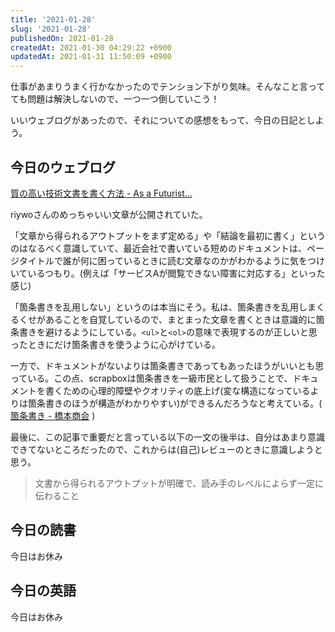 ```yaml
---
title: '2021-01-28'
slug: '2021-01-28'
publishedOn: 2021-01-28
createdAt: 2021-01-30 04:29:22 +0900
updatedAt: 2021-01-31 11:50:09 +0900
---
```

仕事があまりうまく行かなかったのでテンション下がり気味。そんなこと言ってても問題は解決しないので、一つ一つ倒していこう！

いいウェブログがあったので、それについての感想をもって、今日の日記としよう。

## 今日のウェブログ

[質の高い技術文書を書く方法 - As a Futurist...](https://blog.riywo.com/2021/01/how-to-write-high-quality-technical-doc/)

riywoさんのめっちゃいい文章が公開されていた。

「文章から得られるアウトプットをまず定める」や「結論を最初に書く」というのはなるべく意識していて、最近会社で書いている短めのドキュメントは、ページタイトルで誰が何に困っているときに読む文章なのかがわかるように気をつけいているつもり。(例えば「サービスAが閲覧できない障害に対応する」といった感じ)

「箇条書きを乱用しない」というのは本当にそう。私は、箇条書きを乱用しまくるくせがあることを自覚しているので、まとまった文章を書くときは意識的に箇条書きを避けるようにしている。`<ul>`と`<ol>`の意味で表現するのが正しいと思ったときにだけ箇条書きを使うように心がけている。

一方で、ドキュメントがないよりは箇条書きであってもあったほうがいいとも思っている。この点、scrapboxは箇条書きを一級市民として扱うことで、ドキュメントを書くための心理的障壁やクオリティの底上げ(変な構造になっているよりは箇条書きのほうが構造がわかりやすい)ができるんだろうなと考えている。( [箇条書き - 橋本商会](https://scrapbox.io/shokai/%E7%AE%87%E6%9D%A1%E6%9B%B8%E3%81%8D) )

最後に、この記事で重要だと言っている以下の一文の後半は、自分はあまり意識できてないところだったので、これからは(自己)レビューのときに意識しようと思う。

> 文書から得られるアウトプットが明確で、読み手のレベルによらず一定に伝わること

## 今日の読書

今日はお休み

## 今日の英語

今日はお休み
